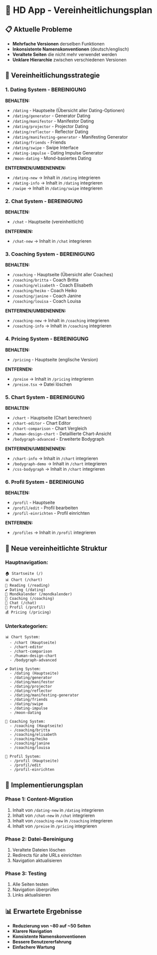 # 🎯 HD App - Vereinheitlichungsplan

## 📋 Aktuelle Probleme
- **Mehrfache Versionen** derselben Funktionen
- **Inkonsistente Namenskonventionen** (deutsch/englisch)
- **Veraltete Seiten** die nicht mehr verwendet werden
- **Unklare Hierarchie** zwischen verschiedenen Versionen

## 🔧 Vereinheitlichungsstrategie

### 1. **Dating System - BEREINIGUNG**
**BEHALTEN:**
- `/dating` - Hauptseite (Übersicht aller Dating-Optionen)
- `/dating/generator` - Generator Dating
- `/dating/manifestor` - Manifestor Dating  
- `/dating/projector` - Projector Dating
- `/dating/reflector` - Reflector Dating
- `/dating/manifesting-generator` - Manifesting Generator
- `/dating/friends` - Friends
- `/dating/swipe` - Swipe Interface
- `/dating-impulse` - Dating Impulse Generator
- `/moon-dating` - Mond-basiertes Dating

**ENTFERNEN/UMBENENNEN:**
- `/dating-new` → Inhalt in `/dating` integrieren
- `/dating-info` → Inhalt in `/dating` integrieren
- `/swipe` → Inhalt in `/dating/swipe` integrieren

### 2. **Chat System - BEREINIGUNG**
**BEHALTEN:**
- `/chat` - Hauptseite (vereinheitlicht)

**ENTFERNEN:**
- `/chat-new` → Inhalt in `/chat` integrieren

### 3. **Coaching System - BEREINIGUNG**
**BEHALTEN:**
- `/coaching` - Hauptseite (Übersicht aller Coaches)
- `/coaching/britta` - Coach Britta
- `/coaching/elisabeth` - Coach Elisabeth
- `/coaching/heiko` - Coach Heiko
- `/coaching/janine` - Coach Janine
- `/coaching/louisa` - Coach Louisa

**ENTFERNEN/UMBENENNEN:**
- `/coaching-new` → Inhalt in `/coaching` integrieren
- `/coaching-info` → Inhalt in `/coaching` integrieren

### 4. **Pricing System - BEREINIGUNG**
**BEHALTEN:**
- `/pricing` - Hauptseite (englische Version)

**ENTFERNEN:**
- `/preise` → Inhalt in `/pricing` integrieren
- `/preise.tsx` → Datei löschen

### 5. **Chart System - BEREINIGUNG**
**BEHALTEN:**
- `/chart` - Hauptseite (Chart berechnen)
- `/chart-editor` - Chart Editor
- `/chart-comparison` - Chart Vergleich
- `/human-design-chart` - Detaillierte Chart-Ansicht
- `/bodygraph-advanced` - Erweiterte Bodygraph

**ENTFERNEN/UMBENENNEN:**
- `/chart-info` → Inhalt in `/chart` integrieren
- `/bodygraph-demo` → Inhalt in `/chart` integrieren
- `/css-bodygraph` → Inhalt in `/chart` integrieren

### 6. **Profil System - BEREINIGUNG**
**BEHALTEN:**
- `/profil` - Hauptseite
- `/profil/edit` - Profil bearbeiten
- `/profil-einrichten` - Profil einrichten

**ENTFERNEN:**
- `/profiles` → Inhalt in `/profil` integrieren

## 🎯 Neue vereinheitlichte Struktur

### **Hauptnavigation:**
```
🏠 Startseite (/)
📊 Chart (/chart)
📖 Reading (/reading)
💕 Dating (/dating)
🌙 Mondkalender (/mondkalender)
🎯 Coaching (/coaching)
💬 Chat (/chat)
👤 Profil (/profil)
💰 Pricing (/pricing)
```

### **Unterkategorien:**
```
📊 Chart System:
  - /chart (Hauptseite)
  - /chart-editor
  - /chart-comparison
  - /human-design-chart
  - /bodygraph-advanced

💕 Dating System:
  - /dating (Hauptseite)
  - /dating/generator
  - /dating/manifestor
  - /dating/projector
  - /dating/reflector
  - /dating/manifesting-generator
  - /dating/friends
  - /dating/swipe
  - /dating-impulse
  - /moon-dating

🎯 Coaching System:
  - /coaching (Hauptseite)
  - /coaching/britta
  - /coaching/elisabeth
  - /coaching/heiko
  - /coaching/janine
  - /coaching/louisa

👤 Profil System:
  - /profil (Hauptseite)
  - /profil/edit
  - /profil-einrichten
```

## 🚀 Implementierungsplan

### Phase 1: Content-Migration
1. Inhalt von `/dating-new` in `/dating` integrieren
2. Inhalt von `/chat-new` in `/chat` integrieren
3. Inhalt von `/coaching-new` in `/coaching` integrieren
4. Inhalt von `/preise` in `/pricing` integrieren

### Phase 2: Datei-Bereinigung
1. Veraltete Dateien löschen
2. Redirects für alte URLs einrichten
3. Navigation aktualisieren

### Phase 3: Testing
1. Alle Seiten testen
2. Navigation überprüfen
3. Links aktualisieren

## 📊 Erwartete Ergebnisse
- **Reduzierung von ~80 auf ~50 Seiten**
- **Klarere Navigation**
- **Konsistente Namenskonventionen**
- **Bessere Benutzererfahrung**
- **Einfachere Wartung**

